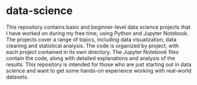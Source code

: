 # data-science
This repository contains basic and beginner-level data science projects that I have worked on during my free time, using Python and Jupyter Notebook. The projects cover a range of topics, including data visualization, data cleaning and statistical analysis. The code is organized by project, with each project contained in its own directory. The Jupyter Notebook files contain the code, along with detailed explanations and analysis of the results. This repository is intended for those who are just starting out in data science and want to get some hands-on experience working with real-world datasets.

